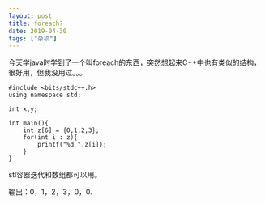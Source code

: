 ```yaml
---
layout: post
title: foreach?
date: 2019-04-30
tags: ["杂项"]
---
```


<!-- wp:paragraph -->

今天学java时学到了一个叫foreach的东西，突然想起来C++中也有类似的结构，很好用，但我没用过。。。

<!-- /wp:paragraph -->

<!-- wp:code -->

    #include <bits/stdc++.h>
    using namespace std;

    int x,y;

    int main(){
        int z[6] = {0,1,2,3};
        for(int i : z){
            printf("%d ",z[i]);
        }
    }

<!-- /wp:code -->

<!-- wp:paragraph -->

stl容器迭代和数组都可以用。

<!-- /wp:paragraph -->

<!-- wp:paragraph -->

输出：0，1，2，3，0，0.

<!-- /wp:paragraph -->